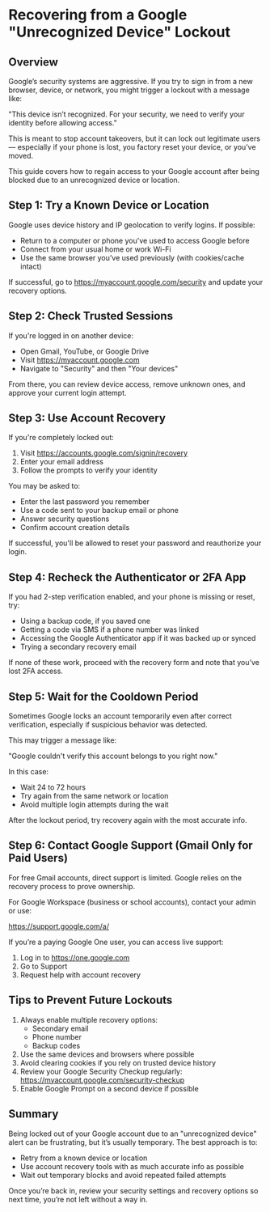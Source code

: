 # Recovering from a Google "Unrecognized Device" Lockout

## Overview

Google’s security systems are aggressive. If you try to sign in from a new browser, device, or network, you might trigger a lockout with a message like:

"This device isn’t recognized. For your security, we need to verify your identity before allowing access."

This is meant to stop account takeovers, but it can lock out legitimate users — especially if your phone is lost, you factory reset your device, or you’ve moved.

This guide covers how to regain access to your Google account after being blocked due to an unrecognized device or location.

## Step 1: Try a Known Device or Location

Google uses device history and IP geolocation to verify logins. If possible:

- Return to a computer or phone you've used to access Google before
- Connect from your usual home or work Wi-Fi
- Use the same browser you’ve used previously (with cookies/cache intact)

If successful, go to https://myaccount.google.com/security and update your recovery options.

## Step 2: Check Trusted Sessions

If you're logged in on another device:

- Open Gmail, YouTube, or Google Drive
- Visit https://myaccount.google.com
- Navigate to "Security" and then "Your devices"

From there, you can review device access, remove unknown ones, and approve your current login attempt.

## Step 3: Use Account Recovery

If you're completely locked out:

1. Visit https://accounts.google.com/signin/recovery
2. Enter your email address
3. Follow the prompts to verify your identity

You may be asked to:

- Enter the last password you remember
- Use a code sent to your backup email or phone
- Answer security questions
- Confirm account creation details

If successful, you'll be allowed to reset your password and reauthorize your login.

## Step 4: Recheck the Authenticator or 2FA App

If you had 2-step verification enabled, and your phone is missing or reset, try:

- Using a backup code, if you saved one
- Getting a code via SMS if a phone number was linked
- Accessing the Google Authenticator app if it was backed up or synced
- Trying a secondary recovery email

If none of these work, proceed with the recovery form and note that you’ve lost 2FA access.

## Step 5: Wait for the Cooldown Period

Sometimes Google locks an account temporarily even after correct verification, especially if suspicious behavior was detected.

This may trigger a message like:

"Google couldn't verify this account belongs to you right now."

In this case:

- Wait 24 to 72 hours
- Try again from the same network or location
- Avoid multiple login attempts during the wait

After the lockout period, try recovery again with the most accurate info.

## Step 6: Contact Google Support (Gmail Only for Paid Users)

For free Gmail accounts, direct support is limited. Google relies on the recovery process to prove ownership.

For Google Workspace (business or school accounts), contact your admin or use:

https://support.google.com/a/

If you’re a paying Google One user, you can access live support:

1. Log in to https://one.google.com
2. Go to Support
3. Request help with account recovery

## Tips to Prevent Future Lockouts

1. Always enable multiple recovery options:
   - Secondary email
   - Phone number
   - Backup codes
2. Use the same devices and browsers where possible
3. Avoid clearing cookies if you rely on trusted device history
4. Review your Google Security Checkup regularly:
   https://myaccount.google.com/security-checkup
5. Enable Google Prompt on a second device if possible

## Summary

Being locked out of your Google account due to an "unrecognized device" alert can be frustrating, but it’s usually temporary. The best approach is to:

- Retry from a known device or location
- Use account recovery tools with as much accurate info as possible
- Wait out temporary blocks and avoid repeated failed attempts

Once you’re back in, review your security settings and recovery options so next time, you’re not left without a way in.

